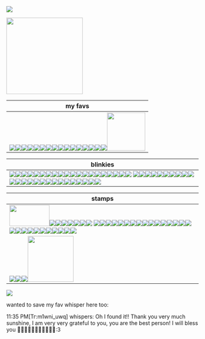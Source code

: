 ![](https://komarev.com/ghpvc/?username=toddalquist-luvr&color=ff69b4&style=plastic&label=you+lovelys+^o^)

<img src="https://github.com/user-attachments/assets/cb0037dc-5a7c-46f0-a565-cba3879a7905" height="200" width="200"/>

| my favs  |
| -------- |
| <img src="https://i.postimg.cc/0QnXmnzv/blinkies-Cafe-h-H.gif"/><img src="https://i.postimg.cc/MprQcQ6L/blinkies-Cafe-l5.gif"/><img src="https://external-media.spacehey.net/media/sxm22kQmsmPwe5pVpdm7IVvq8ovTEekhaaZ4wqd35Qm8=/https://64.media.tumblr.com/c091c27ea13d91a6b4717175ea20c314/61800744d6453cc4-26/s75x75_c1/8cb9656dbb1b4a4c79173d27d7dba71957746d34.gifv"/><img src="https://64.media.tumblr.com/c2fec93045e63bbb9e412c6ac92b6b28/670cd30f542d0c63-f8/s100x200/2aae01b881370a59e2bc17c86997d0c4fc1cad9b.gifv"/><img src="https://64.media.tumblr.com/25a5928dce96f672c35fd3ab6d96fb2c/df303fd8b2314751-dd/s100x200/60c2c14be1ba42c04843298d43e74e53e748f1c5.gifv"/><img src="https://i.postimg.cc/tR5yJJHZ/ezgif-com-animated-gif-maker.gif"/><img src="https://i.postimg.cc/15cbY79V/ezgif-com-animated-gif-maker-1.gif"/><img src="https://i.postimg.cc/Hn9kVsdp/ezgif-com-animated-gif-maker.gif"/><img src="https://64.media.tumblr.com/b6af8271878c9e48c85961f5fe4dde37/df303fd8b2314751-19/s100x200/ed2f21b344b56686f1423650a2ddbc9e11487f1d.jpg"/><img src="https://64.media.tumblr.com/cad89837ab42aa15a4fa7248ea1d38ea/862ca621d9f19943-c1/s100x200/88de756bd80cf8667138d9eed24928af076b913c.pnj"/><img src="https://64.media.tumblr.com/2f4eb696a1ce6a2d7c37c97184af8f08/0f1b87a7a0a475bf-08/s250x400/93201b81459dbc50b01b7ee8c906d29a93ed5fe3.gifv"/><img src="https://64.media.tumblr.com/1ea387b5616e233da21a2c62b1f7d8eb/8336400b422a68e6-32/s100x200/0bf45f1b887d83e2a7828a19dc6ea446a12b94a0.gifv"/><img src="https://64.media.tumblr.com/e0003584867fbcfdecabc3a78fb05b22/2f4c749d798c5bf4-d4/s250x400/1788f66b39a414181bda404c2b65718eb3a001c7.gifv"/><img src="https://64.media.tumblr.com/87b29e1ab5b2091143be5e43089cb809/2f4c749d798c5bf4-8c/s250x400/02536e3764d88031307e084754b06624934f3e23.gifv"/><img src="https://64.media.tumblr.com/a4d40a30d234f86a4408d2fbb36b3eeb/863a536d93c98b34-7d/s100x200/860e8f8442210295579fa64e0271fb538703a389.gifv"/><img src="https://64.media.tumblr.com/74426d69694e0c00d125fd04be6f56da/a5b6896041f0ab1d-3f/s250x400/d8df98ae1d23a2868fd10b9e411b734677db7263.gifv"/><img src="https://64.media.tumblr.com/6940adae39778b32bf71374b6e21cc9a/184059df96befef7-33/s1280x1920/8dfd967b72ac8d9925cd00f4fa6ccf7ca940b5a5.jpg" width="100" height="100"/> |

| blinkies |
| -------- |
| <img src="https://external-media.spacehey.net/media/s-2JwnIs119-QKaIQ-f9wA60OW4j6bKOR7E-hTIB9VS8=/https://i.ibb.co/xH1y463/42angel.gif"/><img src="https://external-media.spacehey.net/media/sulZim4j1UTtkU3w8qpwBeVrH7pIZHQxWvCc117z8UQI=/https://64.media.tumblr.com/2d9fea7c88566e29c91332a1460ae487/61800744d6453cc4-11/s100x200/b0f9bb6729e21d2eb33d183fe162c95d0e526b06.gifv"/><img src="https://external-media.spacehey.net/media/si_p3SeQdcxLf_LFtcnX_Abde1AgtHCKPxPXfK54Q0Dc=/https://i.ibb.co/mtS3WLM/4hater.gif"/><img src="https://external-media.spacehey.net/media/sA3pLf3EpWUD_Pb0nTGTqkOID8hAay6GMs8rSFQBRNqQ=/https://64.media.tumblr.com/a343f86a89fec7e597943284f7465f90/4ce5b9b1e3c7c8b0-d0/s75x75_c1/dd238cdbb29ba8ddd60657123fb78cd6ee49a08b.gifv"/><img src="https://external-media.spacehey.net/media/sf-CDhinGKcYaG2emwQU_EHnlj_rK9vg84UtToMtQLNI=/https://64.media.tumblr.com/a3b3b97a980e15ed3beeab7eb86113a7/8ad15b4299f78e8d-69/s75x75_c1/0ec5f31ba5712673bf93b76a39087c28b8c4dc3f.gifv"/><img src="https://external-media.spacehey.net/media/sFEfTQ0vPF1uxbxba7LeFt4tp8_sJBJoY-EWwA8UTu9Q=/https://i.postimg.cc/fRs9mCZJ/llmn.gif"/><img src="https://i.postimg.cc/mg7vkQyL/HGH4UBW.gif"/><img src="https://external-media.spacehey.net/media/shLfzIVLbG2AdoSeUR0PAs-PDke2YcWfcsyT5Qw96xf8=/https://64.media.tumblr.com/ddc1e31a23e3408e89e1ce17ac35a063/4bd2afebf9dcdf6d-aa/s250x400/5c37c0c020720892a069421977257836f32c7ceb.gifv"/><img src="https://external-media.spacehey.net/media/sriPaXma4UmWFPwBIAn_swqLNno7Y_SniEbkTOsFEr_s=/https://64.media.tumblr.com/e578d481bd1abc6bc3875156cd8e2fb4/4bd2afebf9dcdf6d-2f/s250x400/5a4ec1342c54ea536b7c0e02fd784b4bacffa776.gifv"/><img src="https://external-media.spacehey.net/media/sGcniIAqsMU-hmBp_KTQ7PYjZ-TpygMvrFYcJPS8UOhE=/https://64.media.tumblr.com/d44d00b5a4b38161e2df8360616421e8/4bd2afebf9dcdf6d-80/s250x400/f5f930bee4fe8a5f74d6833f09b596d08a87beec.gifv"/><img src="https://external-media.spacehey.net/media/s44kFpZGCVmO6IVfPbZgw5GtpR8W_cYrhq8bYVbCD-1E=/https://64.media.tumblr.com/1198fa73f52c7d21d0271369618aae90/tumblr_inline_pcjghddwtF1vss73l_250.gif"/><img src="https://external-media.spacehey.net/media/sxxRKNM0E7YqkZzhSwahD88D4Pjo4hKvKHPYVr1EhLy4=/https://plasticdino.neocities.org/blinkie/highschool.gif"/><img src="https://external-media.spacehey.net/media/sDyE_xx-_r_cI2v70356-FSJy-zF-9LdvIQzMVMXH250=/https://plasticdino.neocities.org/blinkie/mlp.gif"/><img src="https://external-media.spacehey.net/media/sSHs0X74y8iFWlVDTLVYHSmQJMZSDVYHYxZsLRt4BAj0=/https://plasticdino.neocities.org/blinkie/garfield.gif"/><img src="https://external-media.spacehey.net/media/stn5jzECdcEj1TXqbbFVthqsuxVwOSk30QxPPwkjxT9g=/https://64.media.tumblr.com/a33068504da93cd05c0e600ef4a9edf2/19a9e3ae2a687fa3-2f/s250x400/b73587b3dcb22c2c9cd2e06d7fc16ef98dfed19f.gif"/><img src="https://external-media.spacehey.net/media/sdctq7BACqYmGParULr-f2wiAMBLnPpZbRDi3NhtsSZA=/https://adriansblinkiecollection.neocities.org/x10.gif"/><img src="https://external-media.spacehey.net/media/sPSBRNPxAluZzysXgctzKwDVKQislacnbFH409izce7U=/https://y2k.neocities.org/blinkiez/tumblr_inline_pcjgfgLB8k1vss73l_1280.gif"/><img src="https://64.media.tumblr.com/728ad9c65754c0f160ebbdb14a3b7285/ff9f7105e951a308-c5/s250x400/9c60e92af8d73b4fd21219328dc61c5ab056fb2e.webp"/><img src="https://64.media.tumblr.com/f6da765c0e2f35963ef842858edd1950/b035b516dc88dd13-2b/s100x200/af846964c6bad0a03bd40c447d5c98b865ec838e.gifv"/><img src="https://64.media.tumblr.com/4d19f83d48938e72ea352ada5ec262f9/b035b516dc88dd13-1f/s100x200/bcf304998296635ab1e50df9dba0dfbc325a8999.gifv"/> <img src= "https://64.media.tumblr.com/2c9f90506836a5ea2548209b20effb81/aa6ad8b984475c27-1f/s100x200/3e87b4488989df848ba986b02771b555385069a4.gifv"/><img src="https://64.media.tumblr.com/900aeb65aa4a2932aad0906581cd3e74/aa6ad8b984475c27-9e/s100x200/28afc48655d53c2bd2958359382972f8c32cc0e2.gifv"/><img src="https://64.media.tumblr.com/860d4164c25611155283136cdd013498/1fb39223b20e4f22-2a/s100x200/a1adceaa13956237d67da50cfa1c78024fc42d4a.gifv"/><img src="https://64.media.tumblr.com/a488b91451778c9a44a3af782e41e3c0/13cc170809e1c104-38/s250x400/228abf8b818d9a47ea3df1e6a9aaf397bd740b42.gifv"/><img src="https://64.media.tumblr.com/53ae5dde398a9fd1f13d0d956c21f4ed/9d7b482171d6d04e-3f/s250x400/0e11e6c40b3d6396f5429adda6044917952d2144.gifv"/><img src="https://64.media.tumblr.com/57115aaa81f512dd0873d83e841073b1/363752070e93a7f9-11/s250x400/209ceaf006ecb489427644ca45668e83e0678d9c.gifv"/><img src="https://64.media.tumblr.com/66c0568161fa1bce76c76a6afa32e05e/692bf70aefc8b3b6-6a/s100x200/b03ba271ce6a50e16b38c2862418db163d5cc975.gifv"/><img src="https://64.media.tumblr.com/a4831f0a78a15aea391218939b42567a/75878540b804f3ca-e7/s250x400/2893fef1160a482f8d95e77fa27207cdf6484434.gifv"/><img src="https://64.media.tumblr.com/5f4699fc135efe3816f9fba70a606fe0/526ee027fde60ec3-2e/s250x400/7c30ec9ec962eff4e0c0a027e3595456109322e6.webp"/><img src="https://64.media.tumblr.com/c6835c670a98a48543f22f944680cefd/a5b6896041f0ab1d-bb/s250x400/c25234e6acbb500aee0f8ba94c1b7f82e3540e0b.gifv"/><img src="https://64.media.tumblr.com/7a8775d7d95eb374ed339e444caefab1/a5b6896041f0ab1d-a0/s250x400/60307c5f6bd0bbee1ad5a876eb93dcd0ea675131.gifv"/><img src="https://64.media.tumblr.com/654ff51b44975af3b2ba3240c4fbb61d/14df2b8e0ccc2214-40/s100x200/6f81a530c21fa285a7f75eced0eb62c18dac8ee3.gifv"/><img src="https://64.media.tumblr.com/dbd4b2bf905ccfd58d7d3d38093799fb/6fbbc18311c61dbb-08/s100x200/39f914315211e8d63de8f941b76e21989a3a23ab.gifv"/><img src="https://64.media.tumblr.com/c74a35659fd1ca684c9d85058bd7cf3c/e2c15a3766805f99-96/s250x400/4462417a9c4cc2be7e93d9d0d70dbc18a6710ad7.gifv"/><img src="https://64.media.tumblr.com/6ede7ef5113dbcc5fa23f8d5101e09cf/6fbbc18311c61dbb-1c/s100x200/feb8faee45c1c55179e55c807ece35a2c74673e0.gifv"/><img src="https://64.media.tumblr.com/5950d757ab4246d0f4f0b60308e85ece/2f8834b47d90034d-45/s250x400/d074e42a5891348ba7dfb71f79b107ec4eca30e5.gifv"/><img src="https://64.media.tumblr.com/44fa8b0e78b19b6464fb4eccaf615a01/b19b8466f96477fc-0d/s100x200/93f1a37aa0828d097d270d5a71fbaef6afe17962.gifv"/><img src="https://64.media.tumblr.com/f4ba72a25ad3cdbedf3ef1f109e0b114/0811590d6f62ec5a-03/s75x75_c1/7352b83f440e2b4ca66f91670602b7701afdf43e.gifv"/><img src="https://64.media.tumblr.com/3226232d4ad9a8fed1eb91924af87e5f/b4efadd60ae6c6cc-5a/s250x400/a89a7b65cba8a5756ab23102913fcb817e8a1682.gifv"/><img src="https://64.media.tumblr.com/d61a5fb3e20b8931ac4f9dab1357264a/44b88cdeb699e68c-06/s250x400/e39800e7d77c3c3afe0f987ab3930932cb2ffbe9.gifv"/><img src="https://64.media.tumblr.com/f5dee16975c7790c13319f9306118af2/37901a7869227e54-11/s250x400/0f1472451ce8d3d2e453f4b0c43169b437f698d8.gifv"/><img src="https://64.media.tumblr.com/d2c567a9292a312b5f6fd013d98fe047/a671f5cbbeb1f6b1-d7/s100x200/0d407dcf07ebc3a1ca59aae3afd6f1ff7766a758.gifv"/><img src="https://64.media.tumblr.com/8d87c24e5f80d53006b8b54b15565b58/a671f5cbbeb1f6b1-a4/s100x200/cda2cc881f881b7596c85037bc15d60a806695f1.gifv"/><img src="https://64.media.tumblr.com/78c9235309e6430fe62c21249d590299/f881262a996dd464-01/s250x400/410f79b2711998f8a071df7eda5c103070f222f0.gifv"/><img src="https://external-media.spacehey.net/media/slMY0N51x2KFy9K36Dfvjv0QhJsvJYUZduFMjF8KFfME=/http://dl3.glitter-graphics.net/pub/1386/1386223rbdqese71u.png"/> |

| stamps |
| -------- |
| <img src="https://i.postimg.cc/bwf57ZcK/28207-68c65651b088c23732b1619c324d8500.png" width=105; height=55;/><img src="https://external-media.spacehey.net/media/sgRQMqCgeM6XNsgoZXaYWFyci3ccLI9NrjO3gX-mwkwY=/https://64.media.tumblr.com/5965be658d5e0814f92c95be73ea70e4/661971a88f794150-03/s100x200/9d594f411e8fb166cdfee1232ace62d11777716a.gifv"/><img src="https://external-media.spacehey.net/media/sChYnU8GHKlIYGssz__prqiblSR6tyseBF1Yup-uhwko=/https://images-wixmp-ed30a86b8c4ca887773594c2.wixmp.com/i/0ea075a2-c302-41ab-b1af-124a52b187a6/d1183yn-3d1547c8-c1f5-49ed-adf3-fd63abcc231d.gif"/><img src="https://external-media.spacehey.net/media/s8C33KNyiPyrRXEu4Uarjir5url_LDfPqLrZAF7z97YE=/https://64.media.tumblr.com/9505c416803af2ef87a292241d84363d/56fefd3f1342a5c1-c4/s100x200/4ec204c90077250835a295ab66804f8aa0b79254.gifv"/><img src="https://allyratworld.com/stamps/d9rz26g-fb071f9e-c4f2-4083-82fc-41d9f36a92e0.png"/><img src="https://hamood.carrd.co/assets/images/gallery07/d3b61255.png?v34093983873751"/><img src="https://images-wixmp-ed30a86b8c4ca887773594c2.wixmp.com/f/57f3fc6c-cad8-400b-84cb-732542de0b52/d48oh4o-f5c3c5e0-5ffb-4f99-b3cc-b81f53a4a5b5.png?token=eyJ0eXAiOiJKV1QiLCJhbGciOiJIUzI1NiJ9.eyJzdWIiOiJ1cm46YXBwOjdlMGQxODg5ODIyNjQzNzNhNWYwZDQxNWVhMGQyNmUwIiwiaXNzIjoidXJuOmFwcDo3ZTBkMTg4OTgyMjY0MzczYTVmMGQ0MTVlYTBkMjZlMCIsIm9iaiI6W1t7InBhdGgiOiJcL2ZcLzU3ZjNmYzZjLWNhZDgtNDAwYi04NGNiLTczMjU0MmRlMGI1MlwvZDQ4b2g0by1mNWMzYzVlMC01ZmZiLTRmOTktYjNjYy1iODFmNTNhNGE1YjUucG5nIn1dXSwiYXVkIjpbInVybjpzZXJ2aWNlOmZpbGUuZG93bmxvYWQiXX0.CDNze5kUexNPbfD6-76E80XEndvHvfL5a7VHk3XzOG8"/><img src="https://64.media.tumblr.com/b13e6e18d97ce9728ffcb6e4df2c10b8/f943d9890bee0f57-15/s100x200/53205d51dbdfc4b162c8cde940b669482a239aeb.jpg"/> <img src="https://64.media.tumblr.com/40743bab3dd332942d1a2c8d09876f08/0a314c1722fc4072-80/s100x200/9ac81656f8dcb1b57b2061a2ddf47d4918f76bee.pnj"/><img src="https://64.media.tumblr.com/c0bc053497b6d2cdacf72607710c1e0c/0a314c1722fc4072-59/s100x200/aa6877408a07b3006e9993c626430f1fbea2343e.gifv"/><img src="https://64.media.tumblr.com/8da57cf672a86d79c0aa6b71e616701b/8ebb522dbd957e33-ca/s250x400/c99a78e9a789a2bb190f06c40cb85900c8712521.pnj"/><img src="https://64.media.tumblr.com/121e02460a2940c4bcd94e622646b5a9/d5485780781ead58-8b/s100x200/aa186217a56a91e03f437c5f0fd67a98bd3e8ee4.gifv"/><img src="https://64.media.tumblr.com/adfdfd9c55bd33ad9e859a4b464b3cbb/21317507f7352712-01/s100x200/ab9ab8bfbcf433428692a09ecc4cf063cee9b625.jpg"/><img src="https://64.media.tumblr.com/603280bb25174fe4ab92aa165ef7d0a8/321aa268678c99b9-ff/s100x200/d28fa8f73c9bd03444110b6b310f5a53cc2bd5eb.gifv"/><img src="https://64.media.tumblr.com/c8d0be9fb381b30c4ba3b23748b4747e/ba16d020129a2a85-75/s100x200/d307b6f76d3b849184e96ef80d9a69f8522bbc63.gifv"/><img src="https://64.media.tumblr.com/ae1e2579376ea46e7138f0a2ace7bdc4/f2ecde4a8441d6d3-5b/s100x200/eb4cbc37cfffca5350d0658a960fc4e37e4ca29a.gifv"/><img src="https://64.media.tumblr.com/e9280f9ac6f2bf33c10867881c4b8305/f2ecde4a8441d6d3-58/s100x200/e1a84d8b964151979e2e54eb886c5d090de3469e.pnj"/><img src="https://64.media.tumblr.com/c04bf1b3944a03be3ad0d86c8378fef5/6c0f91c1af4ee0a2-09/s100x200/2761e4ef373274d387d4ed7c913496866434625a.jpg"/><img src="https://64.media.tumblr.com/0b92e5d119c2fc8d9735d53b4fbcf0f5/6c0f91c1af4ee0a2-fa/s100x200/be346520f46045bf2245a34e574c1c2ca54ab9a7.pnj"/><img src="https://64.media.tumblr.com/fd64dfed52686e5bfa8456ac44369e84/32971ec037eaf543-91/s100x200/83e0dc3f831e99185344a86ab836477d7e5062fb.pnj"/><img src="https://64.media.tumblr.com/5111a178ff7203b0dab814adb8e12118/31b077c47cd92dea-c8/s100x200/a53583556dc85189063d0d41ab31f2bfcbe844f9.gifv"/><img src="https://64.media.tumblr.com/6df6af7dc1a8b2c4d107bb39a3585563/c4bc6cc10b162b5a-ed/s100x200/30b7d5ac8a1a34b9282a2b055cd2e0e334dcaf3b.webp"/><img src="https://64.media.tumblr.com/9e302e0c7d66c9f4881c1ba9f9d1c504/dd9dd9869ca670f0-f1/s100x200/40ddce14638b9427ce360010e7935026cd4c93b4.jpg"/><img src="https://64.media.tumblr.com/48e5118c35fe6696ea795cff3923af0a/e8ca1c81101a018c-ef/s100x200/7de1f15bc43cbe5a9d2e9a58f8cdf1bce0343671.pnj"/><img src="https://64.media.tumblr.com/02d0636314fa22882beb7bd48bfd8af6/2f8834b47d90034d-2d/s100x200/1e41d820004f46bad3ea860cb7ad2f50346f1613.pnj"/><img src="https://64.media.tumblr.com/f69365bdacdb717d07dd1146fb6719cd/0811590d6f62ec5a-ab/s100x200/779b2af56b8d36222bdde348b03cbd3af291c01d.pnj"/><img src="https://64.media.tumblr.com/8a6346b5ac0b0de07937f5efe861e000/3ad25d4d43dc100f-5a/s100x200/03b782eeec47613af183f7af9408d0fb954f43b4.gifv"/><img src="https://64.media.tumblr.com/9b56d31f5a1dd1f0b6d4c9e090bdeee6/67c9f3fb6561df82-bf/s100x200/0c76f28a01125a73170589d6c0706c11b13abf20.pnj"/><img src="https://64.media.tumblr.com/6c248e312b3812603f7437759c2702e1/67c9f3fb6561df82-84/s100x200/573dce1a0b85d4a891c5fb203dbcec3b2088189f.pnj"/><img src="https://64.media.tumblr.com/b2838016f562763f079ffc8a25f9a1a3/7ee776a47de38779-f0/s100x200/824a7293210f2db8ec4ee6ea68bc5fb3fcc3859f.gifv"/><img src="https://64.media.tumblr.com/4cf042276799cf031e74550d3dd2f2da/c80e07d9272333a9-57/s100x200/76a5b5beba1029f691734f705c97f9c0940e7685.gifv"/><img src="https://64.media.tumblr.com/c5b2747f709be9c19448803891bd634a/6c0f91c1af4ee0a2-38/s100x200/10da99fdc5df63b06015a649616868dbd434dc28.pnj"/><img src="https://i.postimg.cc/Kc7m6gtF/monkey-shady-ezgif-com-resize.gif"/><img src="https://i.postimg.cc/L6Hm26VP/monkey-cool-ezgif-com-resize-1.gif"/><img src="https://i.postimg.cc/wjMHRfZT/twitch-chatting-ezgif-com-resize.gif"/>
<img src="https://64.media.tumblr.com/461443ad5a57f498771dfbead4c1e2d3/f881262a996dd464-13/s100x200/7a936b60534b950810024e2823409a714c9944e5.gifv"/><img src="https://64.media.tumblr.com/2315b046cba900c05bf477ee2bf390ea/2a8f8e85b0c310c1-80/s100x200/11aa6a3ebad5f33cd222e46ec9051fb5f215dade.gifv"/><img src="https://64.media.tumblr.com/00a9a518ce6309d8055510619cf838de/2a8f8e85b0c310c1-34/s100x200/2a09536cc0840163170b56ad4e1d3dc1c01458a8.gifv"/><img src="https://64.media.tumblr.com/f618875df7b25617c3bf37723d59862e/76563c5747ff42fd-a1/s500x750/1e59986b227dfb7b1f5454c289686e0cd1d5ef40.jpg" height=120 width:150/> |

<img src="https://external-media.spacehey.net/media/smPJJpqZ235Q9kGAQnCksNipgL3q6f9gJT_62Y-4jqy0=/https://i.ibb.co/thmpb9C/tumblr-inline-prh441p-Gu-D1vxygeb-500.gif"/>

wanted to save my fav whisper here too: 

11:35 PM[Тг:m1wni_uwq] whispers: Oh I found it!! Thank you very much sunshine, I am very very grateful to you, you are the best person! I will bless you 🩷💗🩷💗🩷💗🩷💗🩷💗🩷:3




